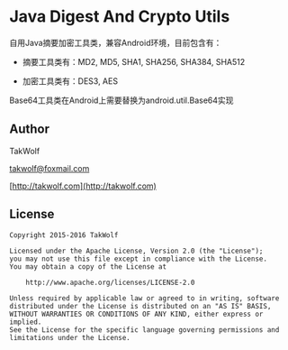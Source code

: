 # Java Digest And Crypto Utils #

自用Java摘要加密工具类，兼容Android环境，目前包含有：

- 摘要工具类有：MD2, MD5, SHA1, SHA256, SHA384, SHA512

- 加密工具类有：DES3, AES

Base64工具类在Android上需要替换为android.util.Base64实现

## Author ##

TakWolf

[takwolf@foxmail.com](mailto:takwolf@foxmail.com)

[http://takwolf.com](http://takwolf.com)

## License ##

    Copyright 2015-2016 TakWolf
    
    Licensed under the Apache License, Version 2.0 (the "License");
    you may not use this file except in compliance with the License.
    You may obtain a copy of the License at

        http://www.apache.org/licenses/LICENSE-2.0

    Unless required by applicable law or agreed to in writing, software
    distributed under the License is distributed on an "AS IS" BASIS,
    WITHOUT WARRANTIES OR CONDITIONS OF ANY KIND, either express or implied.
    See the License for the specific language governing permissions and
    limitations under the License.